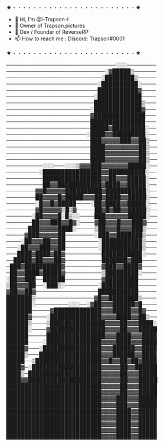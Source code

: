 ★・・・・・・・・・・・・・・・・・・・・・・・・★
- 👋 Hi, I’m @I-Trapson-I
- 🤩 Owner of Trapson.pictures
- 🤩 Dev / Founder of ReverseRP
- 📫 How to reach me : Discord: Trapson#0001

★・・・・・・・・・・・・・・・・・・・・・・・・★

──────────────────────────────░░░────────
───────────────────────────░▓█████▒──────
──────────────────────────░████████▒─────
─────────────────────────░██████████░────
─────────────────────────███████████▓────
────────────────────────░████████████────
────────────────────────█████████████▒───
───────────────────────░█████████████▓───
───────────────────────▓██████████████───
───────────────────────███████████████───
───────────────────────█████▓█████████░──
──────────────────────░████▓▓█████████░──
───────────────────────███▓▓▓▓▓███▓▓██▒──
───────────────────────████▓▓▓▓▓▓▓▓▓██▒──
───────────────────────████▓▓▓▓▓▓▓▓▓██▒──
───────────────────────████▓▓▓▓▓▓▓▓▓██▒──
──────────░░░───░░░▒▓▓▓███▓▓▓▓▓▓▓█████░──
─────────░████████████████▓▓██████████░──
──────────████████████████▓▓██▓▓▓█████░──
──────────██▓▓████████████▓████▓▓█████░──
────────▓▓█▓▓▓▓▓██████████▓███████████░──
────────██▓▓▓▓█▓█████▓▓▓██▓████▓▓█████░──
────────░█▓▓█▓█████────░██▓████▓▓█████░──
────────▓█▓▓▓▓▓▒█▒▓─────██▓█▓██▓▓█████░──
───────░██▓▓▓▓█░█▒░░────███▓▓▓▓▓▓█████░──
───────██▓▓▓███▓▓█▓░────▓██▓▓▓█▓▓▓███▓───
──────███▓▓▓▓▓████░─────▒██▓▓▓█▓▓▓███▒───
─────▓███▓▓▓▓▓██────────░███▓▓███████▒───
────░██▓▓▓██▓▓██─────────░███████████▒───
───░██▓▓▓███▓▓██─────────░███████████▒───
───████▓████▓██▓──────────███████████░───
──█████▓██▓▓▓██▓──────────███████▓███────
─███▓██████████▓──────────▓███▓▓████▓────
─██▓▓████▓█████▓──────────▒█████████░────
░██▓▓███──██████──────────▓█████████─────
▒██▓▓▓██──░███▒░─────────░██████████─────
▓██▓▓██▓─────────────────███████████─────
███████▒────────────────▓█▓▓████████▒────
███████░─────────░░░──░▓██▓▓▓██████▓█────
███████─────▓█████████████▓▓▓█████▓▓█▓───
██████▓────░██████████████▓▓▓▓████▓▓██▒──
██████▒────▒███████████████▓▓▓▓██▓▓▓████░
██████░────▓███████████████▓▓▓▓██▓▓▓█████
██████─────████████████████▓▓▓████▓▓▓████
██████────░███████████████▓▓▓▓████▓▓▓████
█████▓───░████████████████▓▓▓██████▓▓████
█████▒───█████████████████▓▓▓██████▓▓████
█████──▒██████████████████▓▓█▓▓██▓██▓████
████▓─░███████████████████▓▓▓▓▓██▓▓██████
████▒─████████████████████▓▓▓▓▓██▓▓▓█████
████▓▓████████████████████▓▓▓▓▓██▓▓▓█████
██████████████████████████▓▓▓▓▓██▓▓▓█████
██████████████████████████▓▓▓▓▓██▓▓▓█████
██████████████████████████▓▓▓▓███▓▓▓█████
██████████████████████████▓▓▓▓███▓▓▓█████
██████████████████████████▓▓▓▓████▓▓█████
██████████████████████████▓▓▓▓████▓▓█████
██████████████████████████▓▓▓▓████▓▓█████
██████████████████████████▓▓▓▓████▓▓█████
██████████████████████████▓▓▓▓████▓▓█████

